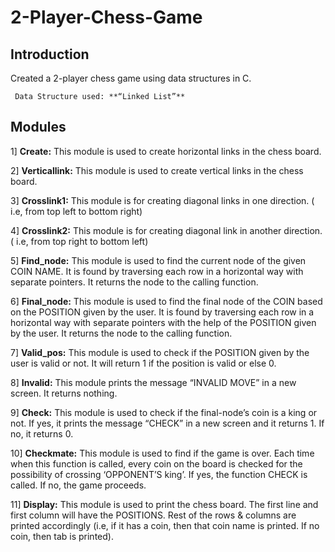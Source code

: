 # 2-Player-Chess-Game

## Introduction ##
Created a 2-player chess game using data structures in C.

` Data Structure used: **“Linked List”**`

## Modules ##
1] **Create:** This module is used to create horizontal links in the chess board. 

2] **Verticallink:** This module is used to create vertical links in the chess board.

3] **Crosslink1:** This module is for creating diagonal links in one direction. ( i.e, from top left to bottom right)

4] **Crosslink2:** This module is for creating diagonal link in another direction. ( i.e, from top right to bottom left)

5] **Find_node:** This module is used to find the current node of the given COIN NAME. It is found by traversing each row in a horizontal way with separate pointers. It returns the node to the calling function.

6] **Final_node:** This module is used to find the final node of the COIN based on the POSITION given by the user. It is found by traversing each row in a horizontal way with separate pointers with the help of the POSITION given by the user. It returns the node to the calling function.

7] **Valid_pos:** This module is used to check if the POSITION given by the user is valid or not. It will return 1 if the position is valid or else 0.

8] **Invalid:** This module prints the message “INVALID MOVE” in a new screen. It returns nothing.

9] **Check:** This module is used to check if the final-node’s coin is a king or not. If yes, it prints the message “CHECK” in a new screen and it returns 1. If no, it returns 0.

10] **Checkmate:** This module is used to find if the game is over. Each time when this function is called, every coin on the board is checked for the possibility of crossing ‘OPPONENT’S king’.  If yes, the function CHECK is called. If no, the game proceeds.

11] **Display:** This module is used to print the chess board. The first line and first column will have the POSITIONS. Rest of the rows & columns are printed accordingly (i.e, if it has a coin, then that coin name is printed. If no coin, then tab is printed).
